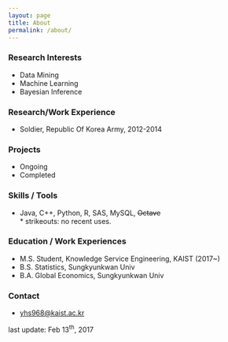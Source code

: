 ```yaml
---
layout: page
title: About
permalink: /about/
---
```


### Research Interests
- Data Mining
- Machine Learning
- Bayesian Inference

### Research/Work Experience
- Soldier, Republic Of Korea Army, 2012-2014

### Projects
- Ongoing
- Completed

### Skills / Tools
- Java, C++, Python, R, SAS, MySQL, <s>Octave</s>   
\* strikeouts: no recent uses.

### Education / Work Experiences
- M.S. Student, Knowledge Service Engineering, KAIST (2017~)
- B.S. Statistics, Sungkyunkwan Univ
- B.A. Global Economics, Sungkyunkwan Univ

### Contact
- yhs968@kaist.ac.kr





last update: Feb 13<sup>th</sup>, 2017
